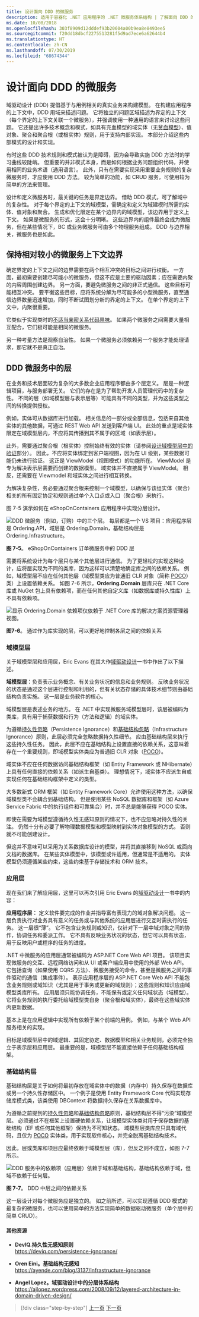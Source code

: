```yaml
---
title: 设计面向 DDD 的微服务
description: 适用于容器化 .NET 应用程序的 .NET 微服务体系结构 | 了解面向 DDD 的订购微服务及其应用层的设计。
ms.date: 10/08/2018
ms.openlocfilehash: 303f8909d12dddef93b20604a00b9ea8e8493ee5
ms.sourcegitcommit: f20dd18dbcf2275513281f5d9ad7ece6a62644b4
ms.translationtype: HT
ms.contentlocale: zh-CN
ms.lasthandoff: 07/30/2019
ms.locfileid: "68674344"
---
```

# <a name="design-a-ddd-oriented-microservice"></a>设计面向 DDD 的微服务

域驱动设计 (DDD) 提倡基于与用例相关的真实业务来构建模型。 在构建应用程序的上下文中，DDD 用域来描述问题。 它将独立的问题区域描述为界定的上下文（每个界定的上下文关联一个微服务），并强调使用一种通用的语言来讨论这些问题。 它还提出许多技术概念和模式，如具有充血模型的域实体（无[贫血模型](https://martinfowler.com/bliki/AnemicDomainModel.html)）、值对象、聚合和聚合根（或根实体）规则，用于支持内部实现。 本部分介绍这些内部模式的设计和实现。

有时这些 DDD 技术规则和模式被认为是障碍，因为会导致实施 DDD 方法时的学习曲线较陡峭。 但重要的并非模式本身，而是如何根据业务问题组织代码，并使用相同的业务术语（通用语言）。 此外，只有在需要实现采用重要业务规则的复杂微服务时，才应使用 DDD 方法。 较为简单的功能，如 CRUD 服务，可使用较为简单的方法来管理。

设计和定义微服务时，最关键的任务是界定边界。 借助 DDD 模式，可了解域中的复杂性。 对于每个界定的上下文的域模型，需确定和定义为域建模时所需的实体、值对象和聚合。 生成和优化限定在某个边界内的域模型，该边界用于定义上下文。 如果是微服务的形式，这会十分明晰。 这些边界内的组件最终会成为微服务，但在某些情况下，BC 或业务微服务可由多个物理服务组成。 DDD 与边界相关，微服务也是如此。

## <a name="keep-the-microservice-context-boundaries-relatively-small"></a>保持相对较小的微服务上下文边界

确定界定的上下文之间的边界需要在两个相互冲突的目标之间进行权衡。 一方面，最初需要创建尽可能小的微服务，但这不应是主要的驱动因素；应在需要内聚的内容周围创建边界。 另一方面，要避免微服务之间的非正式通信。 这些目标可能相互冲突。 要平衡这些目标，应将系统分解为尽可能多的小型微服务，直至通信边界数量迅速增加，同时不断试图划分新的界定的上下文。 在单个界定的上下文中，内聚很重要。

它类似于实现类时的[不适当亲密关系代码异味](https://sourcemaking.com/refactoring/smells/inappropriate-intimacy)。 如果两个微服务之间需要大量相互配合，它们极可能是相同的微服务。

另一种考量方法是观察自治性。 如果一个微服务必须依赖另一个服务才能处理请求，那它就不是真正自治。

## <a name="layers-in-ddd-microservices"></a>DDD 微服务中的层

在业务和技术层面较为复杂的大多数企业应用程序都由多个层定义。 层是一种逻辑项目，与服务部署无关。 它们的存在是为了帮助开发人员管理代码中的复杂性。 不同的层（如域模型层与表示层等）可能具有不同的类型，并为这些类型之间的转换提供授权。

例如，实体可从数据库进行加载。 相关信息的一部分或全部信息，包括来自其他实体的其他数据，可通过 REST Web API 发送到客户端 UI。 此处的重点是域实体限定在域模型层内，不应将其传播到其不属于的区域（如表示层）。

此外，需要通过聚合根（根实体）控制始终有效的实体（请参阅[设计域模型层中的验证](domain-model-layer-validations.md)部分）。 因此，不应将实体绑定到客户端视图，因为在 UI 级别，某些数据可能仍未进行验证。 这正是 ViewModel（视图模式）的功能所在。 ViewModel 是专为解决表示层需要而创建的数据模型。 域实体并不直接属于 ViewModel。 相反，还需要在 Viewmodel 和域实体之间进行相互转换。

为解决复杂性，务必要通过聚合根来控制一个域模型，以确保与该组实体（聚合）相关的所有固定协定和规则通过单个入口点或入口（聚合根）来执行。

图 7-5 演示如何在 eShopOnContainers 应用程序中实现分层设计。

![DDD 微服务（例如，订购）中的三个层。 每层都是一个 VS 项目：应用程序层是 Ordering.API，域层是 Ordering.Domain，基础结构层是 Ordering.Infrastructure。](./media/image6.png)

**图 7-5**。 eShopOnContainers 订单微服务中的 DDD 层

需要将系统设计为每个层只与某个其他层进行通信。 为了更轻松的实现这种设计，应将层实现为不同的类库，因为这样可以清楚地确定库之间的依赖关系。 例如，域模型层不应在任何其他层（域模型类应为普通旧 CLR 对象（简称 [POCO](https://en.wikipedia.org/wiki/Plain_Old_CLR_Object)）类）上设置依赖关系。 如图 7-6 所示，**Ordering.Domain** 层库只在 .NET Core 库或 NuGet 包上具有依赖项，而在任何其他自定义库（如数据库或持久性库）上不具有依赖项。

![显示 Ordering.Domain 依赖项仅依赖于 .NET Core 库的解决方案资源管理器视图。](./media/image7.png)

**图7-6**。 通过作为库实现的层，可以更好地控制各层之间的依赖关系

### <a name="the-domain-model-layer"></a>域模型层

关于域模型层和应用层，Eric Evans 在其大作[域驱动设计](https://domainlanguage.com/ddd/)一书中作出了以下描述。

**域模型层**：负责表示业务概念、有关业务状况的信息和业务规则。 反映业务状况的状态是通过这个层进行控制和利用的，但有关状态存储的具体技术细节则由基础结构负责实施。 这一层是业务软件的核心。

域模型层是表述业务的地方。 在 .NET 中实现微服务域模型层时，该层被编码为类库，具有用于捕获数据和行为（方法和逻辑）的域实体。

为遵循[持久性忽略](https://deviq.com/persistence-ignorance/)（Persistence Ignorance）和[基础结构忽略](https://ayende.com/blog/3137/infrastructure-ignorance)（Infrastructure Ignorance）原则，此层必须完全忽略数据持久性细节。 应由基础结构层来执行这些持久性任务。 因此，此层不应在基础结构上设置直接的依赖关系，这意味着存在一个重要规则，即域模型实体类应为普通旧 CLR 对象（[POCO](https://en.wikipedia.org/wiki/Plain_Old_CLR_Object)）。

域实体不应在任何数据访问基础结构框架（如 Entity Framework 或 NHibernate）上具有任何直接的依赖关系（如派生自基类）。 理想情况下，域实体不应派生自或实现任何在基础结构框架中定义的类型。

大多数新式 ORM 框架（如 Entity Framework Core）允许使用这种方法，以确保域模型类不会耦合到基础结构。 但是使用某些 NoSQL 数据库和框架（如 Azure Service Fabric 中的执行组件和可靠集合）时，并不总是能够获得 POCO 实体。

即使在需要为域模型遵循持久性无感知原则的情况下，也不应忽略对持久性的关注。 仍然十分有必要了解物理数据模型和模型映射到实体对象模型的方式。 否则就不可能创建设计。

但这并不意味可以采用为关系数据库设计的模型，并将其直接移到 NoSQL 或面向文档的数据库。 在某些实体模型中，该模型或许适用，但通常是不适用的。 实体模型仍须遵循某些约束，这些约束基于存储技术和 ORM 技术。

### <a name="the-application-layer"></a>应用层

现在我们来了解应用层，这里可以再次引用 Eric Evans 的[域驱动设计](https://domainlanguage.com/ddd/)一书中的内容：

**应用程序层：** 定义软件要完成的作业并指导富有表现力的域对象解决问题。 这一层负责执行对业务具有意义的任务或与其他系统的应用层进行交互时需执行的任务。 这一层很“薄”。 它不包含业务规则或知识，仅针对下一层中域对象之间的协作，协调任务和委派工作。 它不具有反映业务状况的状态，但它可以具有状态，用于反映用户或程序的任务的进度。

.NET 中微服务的应用层通常被编码为 ASP.NET Core Web API 项目。 该项目实现微服务的交互、远程网络访问和从 UI 或客户端应用中使用的外部 Web API。 它包括查询（如果使用 CQRS 方法）、微服务接受的命令，甚至是微服务之间的事件驱动的通信（集成事件）。 表示应用程序层的 ASP.NET Core Web API 不能包含业务规则或域知识（尤其是用于事务或更新的域规则）；这些规则和知识应由域模型类库所有。 应用层须只能协调任务，不能保有或定义任何域状态（域模型）。 它将业务规则的执行委托给域模型类自身（聚合根和域实体），最终在这些域实体内更新数据。

基本上是在应用逻辑中实现所有依赖于某个前端的用例。 例如，与某个 Web API 服务相关的实现。

目标是域模型层中的域逻辑、其固定协定、数据模型和相关业务规则，必须完全独立于表示层和应用层。 最重要的是，域模型层不能直接依赖于任何基础结构框架。

### <a name="the-infrastructure-layer"></a>基础结构层

基础结构层是关于如何将最初存放在域实体中的数据（内存中）持久保存在数据库或另一个持久性存储区中。 一个例子是使用 Entity Framework Core 代码实现存储库模式类，该类使用 DBContext 将数据持久保存在关系数据库中。

为遵循之前提到的[持久性忽略](https://deviq.com/persistence-ignorance/)和[基础结构忽略](https://ayende.com/blog/3137/infrastructure-ignorance)原则，基础结构层不得“污染”域模型层。 必须通过不在框架上设置硬依赖关系，让域模型实体类对用于保存数据的基础结构（EF 或任何其他框架）保持为不可知状态。 域模型层类库应只具有域代码，且仅为 [POCO](https://en.wikipedia.org/wiki/Plain_Old_CLR_Object) 实体类，用于实现软件核心，并完全脱离基础结构技术。

因此，层或类库和项目应最终依赖于域模型层（库），但反之则不成立，如图 7-7 所示。

![DDD 服务中的依赖项（应用层）依赖于域和基础结构，基础结构依赖于域，但域不依赖于任何层。](./media/image8.png)

**图 7-7**。 DDD 中层之间的依赖关系

这一层设计对每个微服务应是独立的。 如之前所述，可以实现遵循 DDD 模式的最复杂的微服务，也可以使用简单的方法实现简单的数据驱动微服务（单个层中的简单 CRUD）。

#### <a name="additional-resources"></a>其他资源

- **DevIQ.持久性无感知原则** \
  <https://deviq.com/persistence-ignorance/>

- **Oren Eini。基础结构无感知** \
  <https://ayende.com/blog/3137/infrastructure-ignorance>

- **Angel Lopez。域驱动设计中的分层体系结构** \
  <https://ajlopez.wordpress.com/2008/09/12/layered-architecture-in-domain-driven-design/>

>[!div class="step-by-step"]
>[上一页](cqrs-microservice-reads.md)
>[下一页](microservice-domain-model.md)
